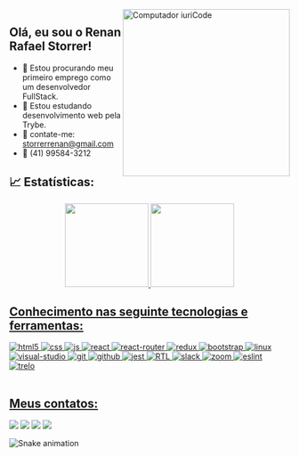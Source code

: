 <img src="https://raw.githubusercontent.com/MicaelliMedeiros/micaellimedeiros/master/image/computer-illustration.png" min-width="3500px" max-width="300px" width="300px" align="right" alt="Computador iuriCode">

## Olá, eu sou o Renan Rafael Storrer!

- 🔭 Estou procurando meu primeiro emprego como um desenvolvedor FullStack.
- 🌱 Estou estudando desenvolvimento web pela Trybe.
- 📧 contate-me: storrerrenan@gmail.com
- 📱 (41) 99584-3212

## 📈 Estatísticas:
<div align="center">
  <a href="https://github.com/Renan-Storrer">
  <img height="150em" src="https://github-readme-stats.vercel.app/api?username=Renan-Storrer&show_icons=true&theme=chartreuse-dark&include_all_commits=true&count_private=true"/>
  <img height="150em" src="https://github-readme-stats.vercel.app/api/top-langs/?username=Renan-Storrer&layout=compact&langs_count=7&theme=chartreuse-dark"/>
</div>

## Conhecimento nas seguinte tecnologias e ferramentas:
<div>
  <img alt="html5" src="https://img.shields.io/badge/HTML5-E34F26?style=for-the-badge&logo=html5&logoColor=white" />
  <img alt="css" src="https://img.shields.io/badge/CSS3-1572B6?style=for-the-badge&logo=css3&logoColor=white" />
  <img alt="js" src="https://img.shields.io/badge/JavaScript-323330?style=for-the-badge&logo=javascript&logoColor=F7DF1E" />
  <img alt="react" src="https://img.shields.io/badge/React-20232A?style=for-the-badge&logo=react&logoColor=61DAFB" />
  <img alt="react-router" src="https://img.shields.io/badge/React_Router-CA4245?style=for-the-badge&logo=react-router&logoColor=white"/>
  <img alt="redux" src="https://img.shields.io/badge/redux-%23593d88.svg?style=for-the-badge&logo=redux&logoColor=white"/> 
  <img alt="bootstrap" src="https://img.shields.io/badge/bootstrap-%23563D7C.svg?style=for-the-badge&logo=bootstrap&logoColor=white"/>
  <img alt="linux" src="https://img.shields.io/badge/Linux-FCC624?style=for-the-badge&logo=linux&logoColor=black"/>
  <img alt="visual-studio" src="https://img.shields.io/badge/Visual%20Studio%20Code-0078d7.svg?style=for-the-badge&logo=visual-studio-code&logoColor=white"/>
  <img alt="git" src="https://img.shields.io/badge/git-%23F05033.svg?style=for-the-badge&logo=git&logoColor=white"/>
  <img alt="github" src="https://img.shields.io/badge/github-%23121011.svg?style=for-the-badge&logo=github&logoColor=white"/>
  <img alt="jest" src="https://img.shields.io/badge/-jest-%23C21325?style=for-the-badge&logo=jest&logoColor=white"/>
   <img alt="RTL" src="https://img.shields.io/badge/-TestingLibrary-%23E33332?style=for-the-badge&logo=testing-library&logoColor=white"/>
  <img alt="slack" src="https://img.shields.io/badge/Slack-4A154B?style=for-the-badge&logo=slack&logoColor=white"/>
  <img alt="zoom" src="https://img.shields.io/badge/Zoom-2D8CFF?style=for-the-badge&logo=zoom&logoColor=white"/>
  <img alt="eslint" src="https://img.shields.io/badge/ESLint-4B3263?style=for-the-badge&logo=eslint&logoColor=white"/>
  <img alt="trelo" src="https://img.shields.io/badge/Trello-%23026AA7.svg?style=for-the-badge&logo=Trello&logoColor=white"/>
  
  <div/>
<br/>

## Meus contatos:

<div> 
   <a href = "mailto:storrerrenan@gmail.com"><img src="https://img.shields.io/badge/-Gmail-%23333?style=for-the-badge&logo=gmail&logoColor=white" target="_blank"></a>
  <a href="https://www.linkedin.com/in/renanstorrer" target="_blank"><img src="https://img.shields.io/badge/-LinkedIn-%230077B5?style=for-the-badge&logo=linkedin&logoColor=white" target="_blank"></a> 
    <a href="https://www.instagram.com/renan_storrer" target="_blank"><img src="https://img.shields.io/badge/-Instagram-%23E4405F?style=for-the-badge&logo=instagram&logoColor=white" target="_blank"></a>
    <a href="http://api.whatsapp.com/send?1=pt_BR&phone=5541995843212" target="_blank"><img src="https://img.shields.io/badge/WhatsApp-25D366?style=for-the-badge&logo=whatsapp&logoColor=white" target="_blank"></a>
 
  ![Snake animation](https://github.com/Renan-Storrer/Renan-Storrer/blob/output/github-contribution-grid-snake.svg)
 
</div>
